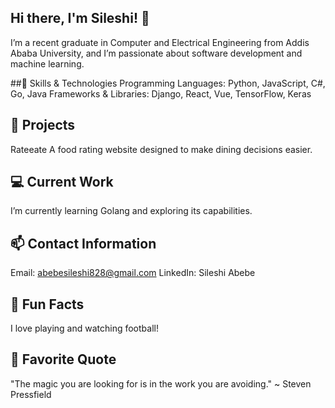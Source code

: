 ## Hi there, I'm Sileshi! 👋
I’m a recent graduate in Computer and Electrical Engineering from Addis Ababa University, and I’m passionate about software development and machine learning.

##🚀 Skills & Technologies
Programming Languages: Python, JavaScript, C#, Go, Java
Frameworks & Libraries: Django, React, Vue, TensorFlow, Keras
## 🌟 Projects
Rateeate
A food rating website designed to make dining decisions easier.

## 💻 Current Work
I’m currently learning Golang and exploring its capabilities.

## 📫 Contact Information
Email: abebesileshi828@gmail.com
LinkedIn: Sileshi Abebe
## 🎉 Fun Facts
I love playing and watching football!

## 💬 Favorite Quote
"The magic you are looking for is in the work you are avoiding." ~ Steven Pressfield
